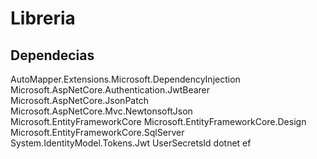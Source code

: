 # Libreria

## Dependecias

AutoMapper.Extensions.Microsoft.DependencyInjection
Microsoft.AspNetCore.Authentication.JwtBearer
Microsoft.AspNetCore.JsonPatch
Microsoft.AspNetCore.Mvc.NewtonsoftJson
Microsoft.EntityFrameworkCore
Microsoft.EntityFrameworkCore.Design
Microsoft.EntityFrameworkCore.SqlServer
System.IdentityModel.Tokens.Jwt
UserSecretsId
dotnet ef

